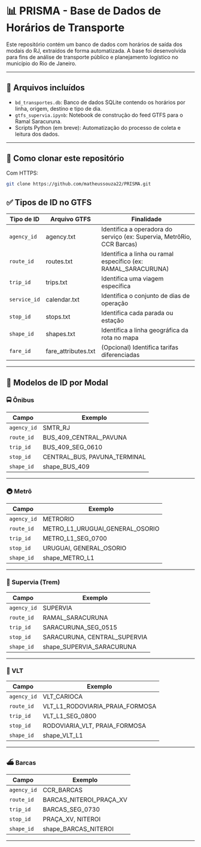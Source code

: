 # 📊 PRISMA - Base de Dados de Horários de Transporte

Este repositório contém um banco de dados com horários de saída dos modais do RJ, extraídos de forma automatizada. A base foi desenvolvida para fins de análise de transporte público e planejamento logístico no município do Rio de Janeiro.

---

## 📁 Arquivos incluídos

- `bd_transportes.db`: Banco de dados SQLite contendo os horários por linha, origem, destino e tipo de dia.
- `gtfs_supervia.ipynb`: Notebook de construção do feed GTFS para o Ramal Saracuruna.
- Scripts Python (em breve): Automatização do processo de coleta e leitura dos dados.

---

## 🚀 Como clonar este repositório

Com HTTPS:

```bash
git clone https://github.com/matheussouza22/PRISMA.git
```

## ✅ Tipos de ID no GTFS

| Tipo de ID   | Arquivo GTFS        | Finalidade                                                             |
| ------------ | ------------------- | ---------------------------------------------------------------------- |
| `agency_id`  | agency.txt          | Identifica a operadora do serviço (ex: Supervia, MetrôRio, CCR Barcas) |
| `route_id`   | routes.txt          | Identifica a linha ou ramal específico (ex: RAMAL_SARACURUNA)          |
| `trip_id`    | trips.txt           | Identifica uma viagem específica                                       |
| `service_id` | calendar.txt        | Identifica o conjunto de dias de operação                              |
| `stop_id`    | stops.txt           | Identifica cada parada ou estação                                      |
| `shape_id`   | shapes.txt          | Identifica a linha geográfica da rota no mapa                          |
| `fare_id`    | fare_attributes.txt | (Opcional) Identifica tarifas diferenciadas                            |

---

## 🎯 Modelos de ID por Modal

### 🚍 Ônibus

| Campo       | Exemplo                      |
| ----------- | ---------------------------- |
| `agency_id` | SMTR_RJ                      |
| `route_id`  | BUS_409_CENTRAL_PAVUNA       |
| `trip_id`   | BUS_409_SEG_0610             |
| `stop_id`   | CENTRAL_BUS, PAVUNA_TERMINAL |
| `shape_id`  | shape_BUS_409                |

---

### 🚇 Metrô

| Campo       | Exemplo                         |
| ----------- | ------------------------------- |
| `agency_id` | METRORIO                        |
| `route_id`  | METRO_L1_URUGUAI_GENERAL_OSORIO |
| `trip_id`   | METRO_L1_SEG_0700               |
| `stop_id`   | URUGUAI, GENERAL_OSORIO         |
| `shape_id`  | shape_METRO_L1                  |

---

### 🚆 Supervia (Trem)

| Campo       | Exemplo                      |
| ----------- | ---------------------------- |
| `agency_id` | SUPERVIA                     |
| `route_id`  | RAMAL_SARACURUNA             |
| `trip_id`   | SARACURUNA_SEG_0515          |
| `stop_id`   | SARACURUNA, CENTRAL_SUPERVIA |
| `shape_id`  | shape_SUPERVIA_SARACURUNA    |

---

### 🚈 VLT

| Campo       | Exemplo                         |
| ----------- | ------------------------------- |
| `agency_id` | VLT_CARIOCA                     |
| `route_id`  | VLT_L1_RODOVIARIA_PRAIA_FORMOSA |
| `trip_id`   | VLT_L1_SEG_0800                 |
| `stop_id`   | RODOVIARIA_VLT, PRAIA_FORMOSA   |
| `shape_id`  | shape_VLT_L1                    |

---

### ⛴️ Barcas

| Campo       | Exemplo                 |
| ----------- | ----------------------- |
| `agency_id` | CCR_BARCAS              |
| `route_id`  | BARCAS_NITEROI_PRAÇA_XV |
| `trip_id`   | BARCAS_SEG_0730         |
| `stop_id`   | PRAÇA_XV, NITEROI       |
| `shape_id`  | shape_BARCAS_NITEROI    |

---
